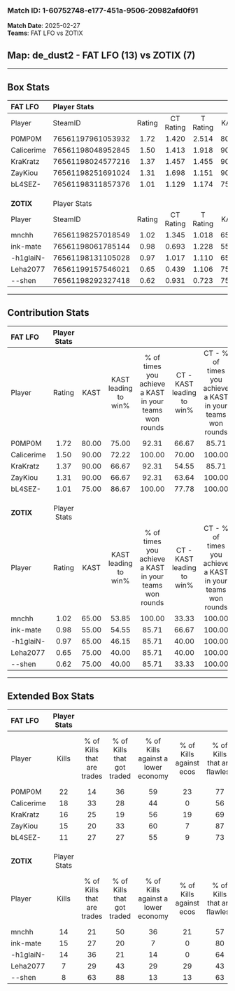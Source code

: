 ### Match ID: 1-60752748-e177-451a-9506-20982afd0f91  
**Match Date**: 2025-02-27  
**Teams**: FAT LFO vs ZOTIX  

## **Map**: de_dust2 - FAT LFO (13) vs ZOTIX (7)  
---  

## Box Stats  

| **FAT LFO** | Player Stats      |        |           |          |       |       |       |         |        |      |     |
| :- | :- | :-: | :-: | :-: | :-: | :-: | :-: | :-: | :-: | :-: | :-: |
| Player      | SteamID           | Rating | CT Rating | T Rating | KAST  |  ADR  | Kills | Assists | Deaths | K/D  | HS% |
| P0MP0M      | 76561197961053932 |  1.72  |   1.420   |  2.514   | 80.00 | 133.8 |  22   |    9    |   13   | 1.69 | 45  |
| Calicerime  | 76561198048952845 |  1.50  |   1.413   |  1.918   | 90.00 | 85.8  |  18   |    4    |   11   | 1.64 | 50  |
| KraKratz    | 76561198024577216 |  1.37  |   1.457   |  1.455   | 90.00 | 74.2  |  16   |    4    |   11   | 1.45 | 56  |
| ZayKiou     | 76561198251691024 |  1.31  |   1.698   |  1.151   | 90.00 | 76.7  |  15   |    4    |   12   | 1.25 | 20  |
| bL4SEZ-     | 76561198311857376 |  1.01  |   1.129   |  1.174   | 75.00 | 61.8  |  11   |    5    |   11   | 1.00 | 45  |
|             |                   |        |           |          |       |       |       |         |        |      |     |
|             |                   |        |           |          |       |       |       |         |        |      |     |
|             |                   |        |           |          |       |       |       |         |        |      |     |
| **ZOTIX**   | Player Stats      |        |           |          |       |       |       |         |        |      |     |
| Player      | SteamID           | Rating | CT Rating | T Rating | KAST  |  ADR  | Kills | Assists | Deaths | K/D  | HS% |
| mnchh       | 76561198257018549 |  1.02  |   1.345   |  1.018   | 65.00 | 101.4 |  14   |    6    |   18   | 0.78 | 71  |
| ink-mate    | 76561198061785144 |  0.98  |   0.693   |  1.228   | 55.00 | 68.5  |  15   |    4    |   14   | 1.07 | 46  |
| -h1glaiN-   | 76561198131105028 |  0.97  |   1.017   |  1.110   | 65.00 | 77.0  |  14   |    1    |   16   | 0.88 | 71  |
| Leha2077    | 76561199157546021 |  0.65  |   0.439   |  1.106   | 75.00 | 45.1  |   7   |    4    |   16   | 0.44 | 71  |
| --shen      | 76561198292327418 |  0.62  |   0.931   |  0.723   | 75.00 | 43.7  |   8   |    1    |   18   | 0.44 | 75  |
---  

## Contribution Stats  

| **FAT LFO** | Player Stats |       |                      |                                                        |                           |                                                             |                          |                                                            |
| :- | :-: | :-: | :-: | :-: | :-: | :-: | :-: | :-: |
| Player      |    Rating    | KAST  | KAST leading to win% | % of times you achieve a KAST in your teams won rounds | CT - KAST leading to win% | CT - % of times you achieve a KAST in your teams won rounds | T - KAST leading to win% | T - % of times you achieve a KAST in your teams won rounds |
| P0MP0M      |     1.72     | 80.00 |        75.00         |                         92.31                          |           66.67           |                            85.71                            |          85.71           |                           100.00                           |
| Calicerime  |     1.50     | 90.00 |        72.22         |                         100.00                         |           70.00           |                           100.00                            |          75.00           |                           100.00                           |
| KraKratz    |     1.37     | 90.00 |        66.67         |                         92.31                          |           54.55           |                            85.71                            |          85.71           |                           100.00                           |
| ZayKiou     |     1.31     | 90.00 |        66.67         |                         92.31                          |           63.64           |                           100.00                            |          71.43           |                           83.33                            |
| bL4SEZ-     |     1.01     | 75.00 |        86.67         |                         100.00                         |           77.78           |                           100.00                            |          100.00          |                           100.00                           |
|             |              |       |                      |                                                        |                           |                                                             |                          |                                                            |
|             |              |       |                      |                                                        |                           |                                                             |                          |                                                            |
|             |              |       |                      |                                                        |                           |                                                             |                          |                                                            |
| **ZOTIX**   | Player Stats |       |                      |                                                        |                           |                                                             |                          |                                                            |
| Player      |    Rating    | KAST  | KAST leading to win% | % of times you achieve a KAST in your teams won rounds | CT - KAST leading to win% | CT - % of times you achieve a KAST in your teams won rounds | T - KAST leading to win% | T - % of times you achieve a KAST in your teams won rounds |
| mnchh       |     1.02     | 65.00 |        53.85         |                         100.00                         |           33.33           |                           100.00                            |          71.43           |                           100.00                           |
| ink-mate    |     0.98     | 55.00 |        54.55         |                         85.71                          |           66.67           |                           100.00                            |          50.00           |                           80.00                            |
| -h1glaiN-   |     0.97     | 65.00 |        46.15         |                         85.71                          |           40.00           |                           100.00                            |          50.00           |                           80.00                            |
| Leha2077    |     0.65     | 75.00 |        40.00         |                         85.71                          |           40.00           |                           100.00                            |          40.00           |                           80.00                            |
| --shen      |     0.62     | 75.00 |        40.00         |                         85.71                          |           33.33           |                           100.00                            |          44.44           |                           80.00                            |
---  

## Extended Box Stats  

| **FAT LFO** | Player Stats |                            |                            |                                    |                         |                              |                                 |        |                             |                                     |                          |                               |                            |
| :- | :-: | :-: | :-: | :-: | :-: | :-: | :-: | :-: | :-: | :-: | :-: | :-: | :-: |
| Player      |    Kills     | % of Kills that are trades | % of Kills that got traded | % of Kills against a lower economy | % of Kills against ecos | % of Kills that are flawless | % of Kills that are close duels | Deaths | % of Deaths that get traded | % of Deaths against a lower economy | % of Deaths against ecos | % of Deaths that are flawless | % of Deaths that are close |
| P0MP0M      |      22      |             14             |             36             |                 59                 |           23            |              77              |                0                |   13   |             38              |                 46                  |            8             |              54               |             23             |
| Calicerime  |      18      |             33             |             28             |                 44                 |            0            |              56              |                6                |   11   |             36              |                 45                  |            0             |              64               |             0              |
| KraKratz    |      16      |             25             |             19             |                 56                 |           19            |              69              |                0                |   11   |             27              |                 45                  |            0             |              55               |             0              |
| ZayKiou     |      15      |             20             |             33             |                 60                 |            7            |              87              |                0                |   12   |             50              |                 42                  |            8             |              83               |             0              |
| bL4SEZ-     |      11      |             27             |             27             |                 55                 |            9            |              73              |                9                |   11   |             45              |                 45                  |            0             |              64               |             9              |
|             |              |                            |                            |                                    |                         |                              |                                 |        |                             |                                     |                          |                               |                            |
|             |              |                            |                            |                                    |                         |                              |                                 |        |                             |                                     |                          |                               |                            |
|             |              |                            |                            |                                    |                         |                              |                                 |        |                             |                                     |                          |                               |                            |
| **ZOTIX**   | Player Stats |                            |                            |                                    |                         |                              |                                 |        |                             |                                     |                          |                               |                            |
| Player      |    Kills     | % of Kills that are trades | % of Kills that got traded | % of Kills against a lower economy | % of Kills against ecos | % of Kills that are flawless | % of Kills that are close duels | Deaths | % of Deaths that get traded | % of Deaths against a lower economy | % of Deaths against ecos | % of Deaths that are flawless | % of Deaths that are close |
| mnchh       |      14      |             21             |             50             |                 36                 |           21            |              57              |                0                |   18   |             28              |                 17                  |            11            |              56               |             0              |
| ink-mate    |      15      |             27             |             20             |                 7                  |            0            |              80              |                7                |   14   |              7              |                 14                  |            14            |              71               |             0              |
| -h1glaiN-   |      14      |             36             |             21             |                 14                 |            0            |              64              |               14                |   16   |             25              |                 13                  |            6             |              75               |             0              |
| Leha2077    |      7       |             29             |             43             |                 29                 |           29            |              43              |                0                |   16   |             44              |                 13                  |            6             |              81               |             6              |
| --shen      |      8       |             63             |             88             |                 13                 |           13            |              63              |               13                |   18   |             39              |                 11                  |            6             |              78               |             6              |
